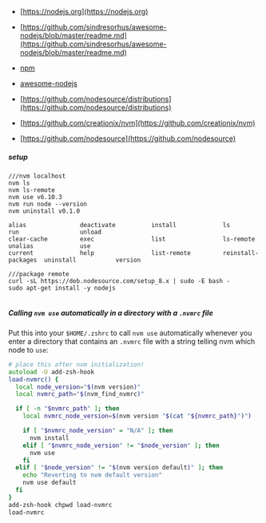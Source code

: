 

* [https://nodejs.org](https://nodejs.org)
* [https://github.com/sindresorhus/awesome-nodejs/blob/master/readme.md](https://github.com/sindresorhus/awesome-nodejs/blob/master/readme.md)

* [npm](/docs/waf/npm)
* [awesome-nodejs](https://github.com/sindresorhus/awesome-nodejs)
* [https://github.com/nodesource/distributions](https://github.com/nodesource/distributions)
* [https://github.com/creationix/nvm](https://github.com/creationix/nvm)
* [https://github.com/nodesource](https://github.com/nodesource)




##### setup

```
///nvm localhost
nvm ls
nvm ls-remote
nvm use v6.10.3
nvm run node --version
nvm uninstall v0.1.0

alias               deactivate          install             ls                  run                 unload
clear-cache         exec                list                ls-remote           unalias             use
current             help                list-remote         reinstall-packages  uninstall           version

///package remote
curl -sL https://deb.nodesource.com/setup_8.x | sudo -E bash -
sudo apt-get install -y nodejs


```


##### Calling `nvm use` automatically in a directory with a `.nvmrc` file

Put this into your `$HOME/.zshrc` to call `nvm use` automatically whenever you enter a directory that contains an
`.nvmrc` file with a string telling nvm which node to `use`:

```zsh
# place this after nvm initialization!
autoload -U add-zsh-hook
load-nvmrc() {
  local node_version="$(nvm version)"
  local nvmrc_path="$(nvm_find_nvmrc)"

  if [ -n "$nvmrc_path" ]; then
    local nvmrc_node_version=$(nvm version "$(cat "${nvmrc_path}")")

    if [ "$nvmrc_node_version" = "N/A" ]; then
      nvm install
    elif [ "$nvmrc_node_version" != "$node_version" ]; then
      nvm use
    fi
  elif [ "$node_version" != "$(nvm version default)" ]; then
    echo "Reverting to nvm default version"
    nvm use default
  fi
}
add-zsh-hook chpwd load-nvmrc
load-nvmrc
```
